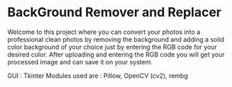 # BackGround Remover and Replacer
Welcome to this project where you can convert your photos into a professional clean photos by removing the background and adding a solid color background of your choice just by entering the RGB code for your desired color. After uploading and entering the RGB code 
you will get your processed image and can save it on your system.

GUI : Tkinter
Modules used are : Pillow, OpenCV (cv2), rembg
